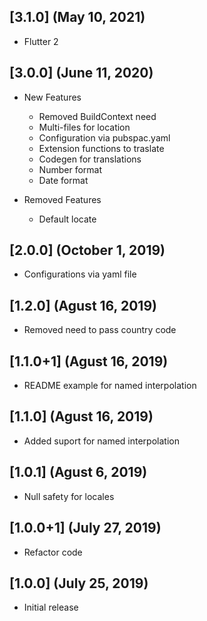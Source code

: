 ## [3.1.0] (May 10, 2021)
- Flutter 2

## [3.0.0] (June 11, 2020)
- New Features
    - Removed BuildContext need
    - Multi-files for location
    - Configuration via pubspac.yaml
    - Extension functions to traslate
    - Codegen for translations
    - Number format
    - Date format

- Removed Features
    - Default locate

## [2.0.0] (October 1, 2019)
- Configurations via yaml file

## [1.2.0] (Agust 16, 2019)
- Removed need to pass country code

## [1.1.0+1] (Agust 16, 2019)
- README example for named interpolation

## [1.1.0] (Agust 16, 2019)
- Added suport for named interpolation

## [1.0.1] (Agust 6, 2019)
- Null safety for locales

## [1.0.0+1] (July 27, 2019)
- Refactor code

## [1.0.0] (July 25, 2019)
- Initial release